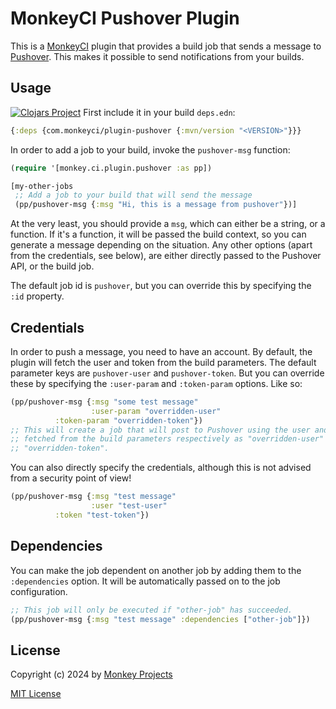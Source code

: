 # MonkeyCI Pushover Plugin

This is a [MonkeyCI](https://monkeyci.com) plugin that provides a build job
that sends a message to [Pushover](https://pushover.net).  This makes it
possible to send notifications from your builds.

## Usage

[![Clojars Project](https://img.shields.io/clojars/v/com.monkeyci/plugin-pushover.svg)](https://clojars.org/com.monkeyci/plugin-pushover)
First include it in your build `deps.edn`:

```clojure
{:deps {com.monkeyci/plugin-pushover {:mvn/version "<VERSION>"}}}
```

In order to add a job to your build, invoke the `pushover-msg` function:

```clojure
(require '[monkey.ci.plugin.pushover :as pp])

[my-other-jobs
 ;; Add a job to your build that will send the message
 (pp/pushover-msg {:msg "Hi, this is a message from pushover"})] 
```

At the very least, you should provide a `msg`, which can either be a string,
or a function.  If it's a function, it will be passed the build context, so
you can generate a message depending on the situation.  Any other options
(apart from the credentials, see below), are either directly passed to the
Pushover API, or the build job.

The default job id is `pushover`, but you can override this by specifying
the `:id` property.

## Credentials

In order to push a message, you need to have an account.  By default, the plugin
will fetch the user and token from the build parameters.  The default parameter
keys are `pushover-user` and `pushover-token`.  But you can override these
by specifying the `:user-param` and `:token-param` options.  Like so:

```clojure
(pp/pushover-msg {:msg "some test message"
                  :user-param "overridden-user"
		  :token-param "overridden-token"})
;; This will create a job that will post to Pushover using the user and token
;; fetched from the build parameters respectively as "overridden-user" and
;; "overridden-token".
```

You can also directly specify the credentials, although this is not advised from
a security point of view!
```clojure
(pp/pushover-msg {:msg "test message"
                  :user "test-user"
		  :token "test-token"})
```

## Dependencies

You can make the job dependent on another job by adding them to the `:dependencies`
option.  It will be automatically passed on to the job configuration.
```clojure
;; This job will only be executed if "other-job" has succeeded.
(pp/pushover-msg {:msg "test message" :dependencies ["other-job"]})
```

## License

Copyright (c) 2024 by [Monkey Projects](https://www.monkey-projects.be)

[MIT License](LICENSE)